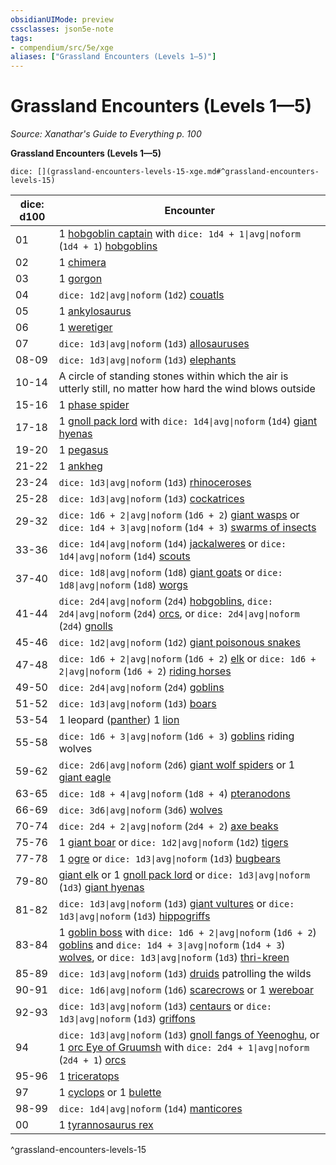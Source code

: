 ```yaml
---
obsidianUIMode: preview
cssclasses: json5e-note
tags:
- compendium/src/5e/xge
aliases: ["Grassland Encounters (Levels 1—5)"]
---
```

# Grassland Encounters (Levels 1—5)
*Source: Xanathar's Guide to Everything p. 100* 

**Grassland Encounters (Levels 1—5)**

`dice: [](grassland-encounters-levels-15-xge.md#^grassland-encounters-levels-15)`

| dice: d100 | Encounter |
|------------|-----------|
| 01 | 1 [hobgoblin captain](/3-Mechanics/CLI/bestiary/humanoid/hobgoblin-captain.md) with `dice: 1d4 + 1\|avg\|noform` (`1d4 + 1`) [hobgoblins](/3-Mechanics/CLI/bestiary/humanoid/hobgoblin.md) |
| 02 | 1 [chimera](/3-Mechanics/CLI/bestiary/monstrosity/chimera.md) |
| 03 | 1 [gorgon](/3-Mechanics/CLI/bestiary/monstrosity/gorgon.md) |
| 04 | `dice: 1d2\|avg\|noform` (`1d2`) [couatls](/3-Mechanics/CLI/bestiary/celestial/couatl.md) |
| 05 | 1 [ankylosaurus](/3-Mechanics/CLI/bestiary/beast/ankylosaurus.md) |
| 06 | 1 [weretiger](/3-Mechanics/CLI/bestiary/humanoid/weretiger.md) |
| 07 | `dice: 1d3\|avg\|noform` (`1d3`) [allosauruses](/3-Mechanics/CLI/bestiary/beast/allosaurus.md) |
| 08-09 | `dice: 1d3\|avg\|noform` (`1d3`) [elephants](/3-Mechanics/CLI/bestiary/beast/elephant.md) |
| 10-14 | A circle of standing stones within which the air is utterly still, no matter how hard the wind blows outside |
| 15-16 | 1 [phase spider](/3-Mechanics/CLI/bestiary/monstrosity/phase-spider.md) |
| 17-18 | 1 [gnoll pack lord](/3-Mechanics/CLI/bestiary/humanoid/gnoll-pack-lord.md) with `dice: 1d4\|avg\|noform` (`1d4`) [giant hyenas](/3-Mechanics/CLI/bestiary/beast/giant-hyena.md) |
| 19-20 | 1 [pegasus](/3-Mechanics/CLI/bestiary/celestial/pegasus.md) |
| 21-22 | 1 [ankheg](/3-Mechanics/CLI/bestiary/monstrosity/ankheg.md) |
| 23-24 | `dice: 1d3\|avg\|noform` (`1d3`) [rhinoceroses](/3-Mechanics/CLI/bestiary/beast/rhinoceros.md) |
| 25-28 | `dice: 1d3\|avg\|noform` (`1d3`) [cockatrices](/3-Mechanics/CLI/bestiary/monstrosity/cockatrice.md) |
| 29-32 | `dice: 1d6 + 2\|avg\|noform` (`1d6 + 2`) [giant wasps](/3-Mechanics/CLI/bestiary/beast/giant-wasp.md) or `dice: 1d4 + 3\|avg\|noform` (`1d4 + 3`) [swarms of insects](/3-Mechanics/CLI/bestiary/beast/swarm-of-insects.md) |
| 33-36 | `dice: 1d4\|avg\|noform` (`1d4`) [jackalweres](/3-Mechanics/CLI/bestiary/humanoid/jackalwere.md) or `dice: 1d4\|avg\|noform` (`1d4`) [scouts](/3-Mechanics/CLI/bestiary/humanoid/scout.md) |
| 37-40 | `dice: 1d8\|avg\|noform` (`1d8`) [giant goats](/3-Mechanics/CLI/bestiary/beast/giant-goat.md) or `dice: 1d8\|avg\|noform` (`1d8`) [worgs](/3-Mechanics/CLI/bestiary/monstrosity/worg.md) |
| 41-44 | `dice: 2d4\|avg\|noform` (`2d4`) [hobgoblins](/3-Mechanics/CLI/bestiary/humanoid/hobgoblin.md), `dice: 2d4\|avg\|noform` (`2d4`) [orcs](/3-Mechanics/CLI/bestiary/humanoid/orc.md), or `dice: 2d4\|avg\|noform` (`2d4`) [gnolls](/3-Mechanics/CLI/bestiary/humanoid/gnoll.md) |
| 45-46 | `dice: 1d2\|avg\|noform` (`1d2`) [giant poisonous snakes](/3-Mechanics/CLI/bestiary/beast/giant-poisonous-snake.md) |
| 47-48 | `dice: 1d6 + 2\|avg\|noform` (`1d6 + 2`) [elk](/3-Mechanics/CLI/bestiary/beast/elk.md) or `dice: 1d6 + 2\|avg\|noform` (`1d6 + 2`) [riding horses](/3-Mechanics/CLI/bestiary/beast/riding-horse.md) |
| 49-50 | `dice: 2d4\|avg\|noform` (`2d4`) [goblins](/3-Mechanics/CLI/bestiary/humanoid/goblin.md) |
| 51-52 | `dice: 1d3\|avg\|noform` (`1d3`) [boars](/3-Mechanics/CLI/bestiary/beast/boar.md) |
| 53-54 | 1 leopard ([panther](/3-Mechanics/CLI/bestiary/beast/panther.md)) 1 [lion](/3-Mechanics/CLI/bestiary/beast/lion.md) |
| 55-58 | `dice: 1d6 + 3\|avg\|noform` (`1d6 + 3`) [goblins](/3-Mechanics/CLI/bestiary/humanoid/goblin.md) riding wolves |
| 59-62 | `dice: 2d6\|avg\|noform` (`2d6`) [giant wolf spiders](/3-Mechanics/CLI/bestiary/beast/giant-wolf-spider.md) or 1 [giant eagle](/3-Mechanics/CLI/bestiary/beast/giant-eagle.md) |
| 63-65 | `dice: 1d8 + 4\|avg\|noform` (`1d8 + 4`) [pteranodons](/3-Mechanics/CLI/bestiary/beast/pteranodon.md) |
| 66-69 | `dice: 3d6\|avg\|noform` (`3d6`) [wolves](/3-Mechanics/CLI/bestiary/beast/wolf.md) |
| 70-74 | `dice: 2d4 + 2\|avg\|noform` (`2d4 + 2`) [axe beaks](/3-Mechanics/CLI/bestiary/beast/axe-beak.md) |
| 75-76 | 1 [giant boar](/3-Mechanics/CLI/bestiary/beast/giant-boar.md) or `dice: 1d2\|avg\|noform` (`1d2`) [tigers](/3-Mechanics/CLI/bestiary/beast/tiger.md) |
| 77-78 | 1 [ogre](/3-Mechanics/CLI/bestiary/giant/ogre.md) or `dice: 1d3\|avg\|noform` (`1d3`) [bugbears](/3-Mechanics/CLI/bestiary/humanoid/bugbear.md) |
| 79-80 | [giant elk](/3-Mechanics/CLI/bestiary/beast/giant-elk.md) or 1 [gnoll pack lord](/3-Mechanics/CLI/bestiary/humanoid/gnoll-pack-lord.md) or `dice: 1d3\|avg\|noform` (`1d3`) [giant hyenas](/3-Mechanics/CLI/bestiary/beast/giant-hyena.md) |
| 81-82 | `dice: 1d3\|avg\|noform` (`1d3`) [giant vultures](/3-Mechanics/CLI/bestiary/beast/giant-vulture.md) or `dice: 1d3\|avg\|noform` (`1d3`) [hippogriffs](/3-Mechanics/CLI/bestiary/monstrosity/hippogriff.md) |
| 83-84 | 1 [goblin boss](/3-Mechanics/CLI/bestiary/humanoid/goblin-boss.md) with `dice: 1d6 + 2\|avg\|noform` (`1d6 + 2`) [goblins](/3-Mechanics/CLI/bestiary/humanoid/goblin.md) and `dice: 1d4 + 3\|avg\|noform` (`1d4 + 3`) [wolves](/3-Mechanics/CLI/bestiary/beast/wolf.md), or `dice: 1d3\|avg\|noform` (`1d3`) [thri-kreen](/3-Mechanics/CLI/bestiary/humanoid/thri-kreen.md) |
| 85-89 | `dice: 1d3\|avg\|noform` (`1d3`) [druids](/3-Mechanics/CLI/bestiary/humanoid/druid.md) patrolling the wilds |
| 90-91 | `dice: 1d6\|avg\|noform` (`1d6`) [scarecrows](/3-Mechanics/CLI/bestiary/construct/scarecrow.md) or 1 [wereboar](/3-Mechanics/CLI/bestiary/humanoid/wereboar.md) |
| 92-93 | `dice: 1d3\|avg\|noform` (`1d3`) [centaurs](/3-Mechanics/CLI/bestiary/monstrosity/centaur.md) or `dice: 1d3\|avg\|noform` (`1d3`) [griffons](/3-Mechanics/CLI/bestiary/monstrosity/griffon.md) |
| 94 | `dice: 1d3\|avg\|noform` (`1d3`) [gnoll fangs of Yeenoghu](/3-Mechanics/CLI/bestiary/fiend/gnoll-fang-of-yeenoghu.md), or 1 [orc Eye of Gruumsh](/3-Mechanics/CLI/bestiary/humanoid/orc-eye-of-gruumsh.md) with `dice: 2d4 + 1\|avg\|noform` (`2d4 + 1`) [orcs](/3-Mechanics/CLI/bestiary/humanoid/orc.md) |
| 95-96 | 1 [triceratops](/3-Mechanics/CLI/bestiary/beast/triceratops.md) |
| 97 | 1 [cyclops](/3-Mechanics/CLI/bestiary/giant/cyclops.md) or 1 [bulette](/3-Mechanics/CLI/bestiary/monstrosity/bulette.md) |
| 98-99 | `dice: 1d4\|avg\|noform` (`1d4`) [manticores](/3-Mechanics/CLI/bestiary/monstrosity/manticore.md) |
| 00 | 1 [tyrannosaurus rex](/3-Mechanics/CLI/bestiary/beast/tyrannosaurus-rex.md) |
^grassland-encounters-levels-15